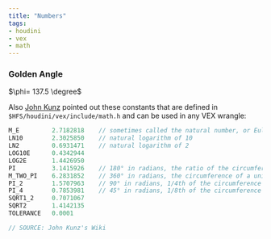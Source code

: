 ```yaml
---
title: "Numbers"
tags:
- houdini
- vex
- math
---
```


### Golden Angle

$\phi= 137.5 \degree$  


Also [John Kunz](https://wiki.johnkunz.com/index.php?title=Mathematical_Functions_in_VEX) pointed out these constants that are defined in `$HFS/houdini/vex/include/math.h`  and can be used in any VEX wrangle:

```C++
M_E         2.7182818    // sometimes called the natural number, or Euler's number
LN10        2.3025850    // natural logarithm of 10
LN2         0.6931471    // natural logarithm of 2
LOG10E      0.4342944
LOG2E       1.4426950
PI          3.1415926    // 180° in radians, the ratio of the circumference to diameter of a circle
M_TWO_PI    6.2831852    // 360° in radians, the circumference of a unit circle, 2 * PI
PI_2        1.5707963    // 90° in radians, 1/4th of the circumference of a unit circle, PI / 2
PI_4        0.7853981    // 45° in radians, 1/8th of the circumference of a unit circle, PI / 4
SQRT1_2     0.7071067
SQRT2       1.4142135
TOLERANCE   0.0001

// SOURCE: John Kunz's Wiki
```